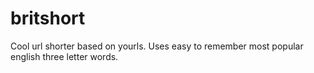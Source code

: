 # britshort
Cool url shorter based on yourls. Uses easy to remember most popular english three letter words.
